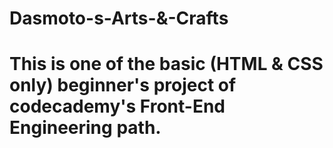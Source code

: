 # Dasmoto-s-Arts-&-Crafts

# This is one of the basic (HTML & CSS only) beginner's project of codecademy's Front-End Engineering path.
